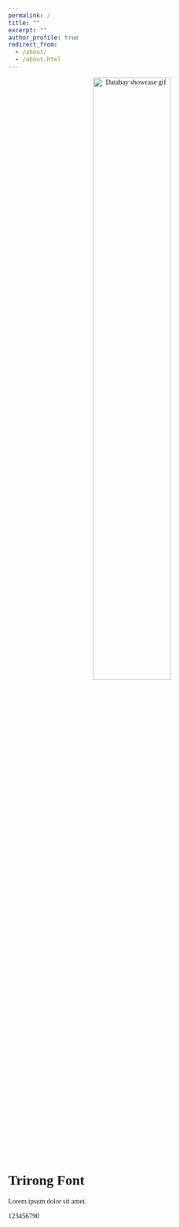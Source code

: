 ```yaml
---
permalink: /
title: ""
excerpt: ""
author_profile: true
redirect_from: 
  - /about/
  - /about.html
---
```


<p align="center">
  <img src="https://haowen-he.github.io/images/x_z.gif" alt="Databay showcase gif" width="56%">
</p>

<html>
<head>
<link rel="stylesheet" href="https://fonts.googleapis.com/css?family=Trirong">
<style>
body {
  font-family: "Trirong", serif;
}
</style>
</head>
<body>

<h1>Trirong Font</h1>
<p>Lorem ipsum dolor sit amet.</p>
<p>123456790</p>

</body>
</html>
